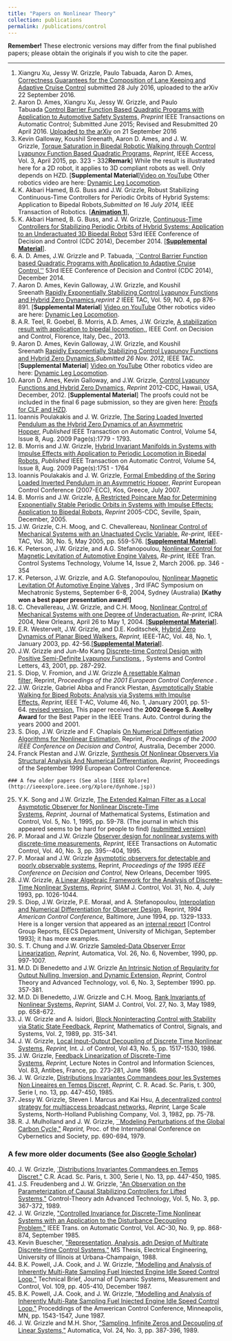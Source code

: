```yaml
---
title: "Papers on Nonlinear Theory"
collection: publications
permalink: /publications/control
---
```


**Remember!** These electronic versions may differ from the final published papers; please obtain the originals if you wish to cite the paper.

* * *

1.  Xiangru Xu, Jessy W. Grizzle, Paulo Tabuada, Aaron D. Ames, [Correctness Guarantees for the Composition of Lane Keeping and Adaptive Cruise Control](http://arxiv.org/abs/1609.06807) submitted 28 July 2016, uploaded to the arXiv 22 September 2016. 
2.  Aaron D. Ames, Xiangru Xu, Jessy W. Grizzle, and Paulo Tabuada [Control Barrier Function Based Quadratic Programs with Application to Automotive Safety Systems,](https://arxiv.org/abs/1609.06408) _Preprint_ IEEE Transactions on Automatic Control; Submitted June 2015; Revised and Resubmitted 20 April 2016. [Uploaded to the arXiv](http://arxiv.org/abs/1609.06408) on 21 September 2016
3.  Kevin Galloway, Koushil Sreenath, Aaron D. Ames, and J. W. Grizzle, [Torque Saturation in Bipedal Robotic Walking through Control Lyapunov Function Based Quadratic Programs,](/files/CLF_ConvexOptim.pdf) _Reprint_, IEEE Access, Vol. 3, April 2015, pp. 323 - 332**Remark**\] While the result is illustrated here for a 2D robot, it applies to 3D compliant robots as well. Only depends on HZD. \[**Supplemental Material**\][Video on YouTube](http://www.youtube.com/watch?v=rc1FSXpfrrM&list=UUMfDV8rkQqWhUwnTAYAq0tQ) Other robotics video are here: [Dynamic Leg Locomotion](http://www.youtube.com/user/DynamicLegLocomotion).
4.  K. Akbari Hamed, B.G. Buss and J.W. Grizzle, Robust Stabilizing Continuous-Time Controllers for Periodic Orbits of Hybrid Systems: Application to Bipedal Robots,_Submitted on 16 July 2014,_ IEEE Transaction of Robotics. [\[**Animation 1**\]](vids/TRO2014_AkbariHamedBussGrizzle_ATRIAS.mp4),
5.  K. Akbari Hamed, B. G. Buss, and J. W. Grizzle, [Continuous-Time Controllers for Stabilizing Periodic Orbits of Hybrid Systems: Application to an Underactuated 3D Bipedal Robot](/files/CDC_2014_BMI.pdf) 53rd IEEE Conference of Decision and Control (CDC 2014), December 2014. [\[**Supplemental Material**\]](/files/CDC_2014_BMI_Proofs.pdf).
6.  A. D. Ames, J.W. Grizzle and P. Tabuada, [\`\`Control Barrier Function based Quadratic Programs with Application to Adaptive Cruise Control,''](/files/CLF_QP_AdaptiveCruiseControl_final.pdf) 53rd IEEE Conference of Decision and Control (CDC 2014), December 2014.
7.  Aaron D. Ames, Kevin Galloway, J.W. Grizzle, and Koushil Sreenath [Rapidly Exponentially Stabilizing Control Lyapunov Functions and Hybrid Zero Dynamics,](/files/CFL_Robotics_2012TAC.pdf)_reprint 2_ IEEE TAC, Vol. 59, NO. 4, pp 876-891. \[**Supplemental Material**\] [Video on YouTube](http://www.youtube.com/watch?v=onOd7xWbGAk&list=UUMfDV8rkQqWhUwnTAYAq0tQ&index=1&feature=plpp_video) Other robotics video are here: [Dynamic Leg Locomotion](http://www.youtube.com/user/DynamicLegLocomotion).
8.  A.R. Teel, R. Goebel, B. Morris, A.D. Ames, J.W. Grizzle, [A stabilization result with application to bipedal locomotion,](/files/cdc2013-bipedal-clf.pdf), IEEE Conf. on Decision and Control, Florence, Italy, Dec., 2013.
9.  Aaron D. Ames, Kevin Galloway, J.W. Grizzle, and Koushil Sreenath [Rapidly Exponentially Stabilizing Control Lyapunov Functions and Hybrid Zero Dynamics,](/files/CFL_Robotics_2012TAC.pdf)_Submitted 26 Nov. 2012,_ IEEE TAC. \[**Supplemental Material**\] [Video on YouTube](http://www.youtube.com/watch?v=onOd7xWbGAk&list=UUMfDV8rkQqWhUwnTAYAq0tQ&index=1&feature=plpp_video) Other robotics video are here: [Dynamic Leg Locomotion](http://www.youtube.com/user/DynamicLegLocomotion).
10.  Aaron D. Ames, Kevin Galloway, and J.W. Grizzle, [Control Lyapunov Functions and Hybrid Zero Dynamics,](/files/CDC12_1692_FI.pdf) _Reprint_ 2012-CDC, Hawaii, USA, December, 2012. \[**Supplemental Material**\] The proofs could not be included in the final 6 page submission, so they are given here: [Proofs for CLF and HZD](/files/cdc_2012_agg_proofs_separate.pdf).
11.  Ioannis Poulakakis and J. W. Grizzle, [The Spring Loaded Inverted Pendulum as the Hybrid Zero Dynamics of an Asymmetric Hopper,](/files/poulakakis_grizzle_TAC_07.pdf) _Published_ IEEE Transaction on Automatic Control, Volume 54, Issue 8, Aug. 2009 Page(s):1779 - 1793.
12.  B. Morris and J.W. Grizzle, [Hybrid Invariant Manifolds in Systems with Impulse Effects with Application to Periodic Locomotion in Bipedal Robots,](/files/Morris_Grizzle_TAC_2007.pdf) _Published_ IEEE Transaction on Automatic Control, Volume 54, Issue 8, Aug. 2009 Page(s):1751 - 1764
13.  Ioannis Poulakakis and J. W. Grizzle, [Formal Embedding of the Spring Loaded Inverted Pendulum in an Asymmetric Hopper,](/files/ECC_07_poulakakis_grizzle.pdf) _Reprint_ European Control Conference (2007-ECC), Kos, Greece, July 2007.
14.  B. Morris and J.W. Grizzle, [A Restricted Poincare Map for Determining Exponentially Stable Periodic Orbits in Systems with Impulse Effects: Application to Bipedal Robots,](/files/CDC_2005_Morris_Grizzle.pdf) _Reprint_ 2005-CDC, Seville, Spain, December, 2005.
15.  J.W. Grizzle, C.H. Moog, and C. Chevallereau, [Nonlinear Control of Mechanical Systems with an Unactuated Cyclic Variable.](/files/minzerodyn.pdf) _Re-print,_ IEEE-TAC, Vol. 30, No. 5, May 2005, pp. 559-576. [\[**Supplemental Material**\]](Supplemental-Material-Nonlinear-Control-of-Mechanical-Systems-with-an-Unactuated-Cyclic-Variable.html).
16.  K. Peterson, J.W. Grizzle, and A.G. Stefanopoulou, [Nonlinear Control for Magnetic Levitation of Automotive Engine Valves](/files/Peterson04_cst.pdf), _Re-print,_ IEEE Tran. Control Systems Technology, Volume 14, Issue 2, March 2006. pp. 346 - 354
17.  K. Peterson, J.W. Grizzle, and A.G. Stefanopoulou, [Nonlinear Magnetic Levitation Of Automotive Engine Valves](/files/peterson_ifac_2004_conf.pdf) , 3rd IFAC Symposium on Mechatronic Systems, September 6-8, 2004, Sydney (Australia) **\[Kathy won a best paper presentation award!\]**
18.  C. Chevallereau, J.W. Grizzle, and C.H. Moog, [Nonlinear Control of Mechanical Systems with one Degree of Underactuation.](/files/chevallereau-icra04.pdf) _Re-print,_ ICRA 2004, New Orleans, April 26 to May 1, 2004. [\[**Supplemental Material**\]](Supplemental-Material-Nonlinear-Control-of-Mechanical-Systems-with-one-Degree-of-Underactuation.html).
19.  E.R. Westervelt, J.W. Grizzle, and D.E. Koditschek, [Hybrid Zero Dynamics of Planar Biped Walkers.](/files/hybrid_zdyn_TAC.pdf) _Reprint,_ IEEE-TAC, Vol. 48, No. 1, January 2003, pp. 42-56.[\[**Supplemental Material**\]](Hybrid-Zero-Dynamics-of-Planar-Biped-Robots-Supplemental-Material.html).
20.  J.W. Grizzle and Jun-Mo Kang [Discrete-time Control Design with Positive Semi-Definite Lyapunov Functions.](/files/clf_SCL.pdf) _,_ Systems and Control Letters, 43, 2001, pp. 287-292.
21.  S. Diop, V. Fromion, and J.W. Grizzle [A resettable Kalman filter,](/files/2001ecc_submitted.pdf) Reprint, _Proceedings of the 2001 European Control Conference_ .
22.  J.W. Grizzle, Gabriel Abba and Franck Plestan, [Asymptotically Stable Walking for Biped Robots: Analysis via Systems with Impulse Effects.](/files/biped.pdf) _Reprint,_ IEEE T-AC, Volume 46, No. 1, January 2001, pp. 51-64. [revised version.](/files/biped_rev.pdf) This paper received the **2002 George S. Axelby Award** for the Best Paper in the IEEE Trans. Auto. Control during the years 2000 and 2001.
23.  S. Diop, J.W. Grizzle and F. Chaplais [On Numerical Differentiation Algorithms for Nonlinear Estimation,](/files/numdiff_cdc00.pdf) Reprint, _Proceedings of the 2000 IEEE Conference on Decision and Control,_ Australia, December 2000.
24.  Franck Plestan and J.W. Grizzle, [Synthesis Of Nonlinear Observers Via Structural Analysis And Numerical Differentiation.](/files/ecc99.pdf) _Reprint,_ Proceedings of the September 1999 European Control Conference.
    
    ### A few older papers (See also [IEEE Xplore](http://ieeexplore.ieee.org/Xplore/dynhome.jsp))
    
25.  Y.K. Song and J.W. Grizzle, [The Extended Kalman Filter as a Local Asymptotic Observer for Nonlinear Discrete-Time Systems,](/files/ekf.pdf) _Reprint,_ Journal of Mathematical Systems, Estimation and Control, Vol. 5, No. 1, 1995, pp. 59-78. (The journal in which this appeared seems to be hard for people to find) [(submitted version)](/files/ekf_orig.pdf)
26.  P. Moraal and J.W. Grizzle [Observer design for nonlinear systems with discrete-time measurements,](/files/MoraalGrizzle1995TAC.pdf) _Reprint,_ IEEE Transactions on Automatic Control, Vol. 40, No. 3, pp. 395--404, 1995.
27.  P. Moraal and J.W. Grizzle [Asymptotic observers for detectable and poorly observable systems,](/files/Moraal_Grizzle_CDC95.pdf) Reprint, _Proceedings of the 1995 IEEE Conference on Decision and Control,_ New Orleans, December 1995.
28.  J.W. Grizzle, [A Linear Algebraic Framework for the Analysis of Discrete-Time Nonlinear Systems,](/files/LinAlgDiscreteTimeNLsystems.pdf) _Reprint,_ SIAM J. Control, Vol. 31, No. 4, July 1993, pp. 1026-1044.
29.  S. Diop, J.W. Grizzle, P.E. Moraal, and A. Stefanopoulou, [Interpolation and Numerical Differentiation for Observer Design](/files/numdiff_acc_mats.pdf), Reprint, _1994 American Control Conference,_ Baltimore, June 1994, pp. 1329-1333. Here is a longer version that appeared as an [internal report](/files/numdiff_internal_report1995.pdf) \[Control Group Reports, EECS Department, University of Michigan, September 1993\]; it has more examples.
30.  S. T. Chung and J.W. Grizzle [Sampled-Data Observer Error Linearization,](/files/ChungGrizzle1990.pdf) _Reprint,_ Automatica, Vol. 26, No. 6, November, 1990, pp. 997-1007.
31.  M.D. Di Benedetto and J.W. Grizzle [An Intrinsic Notion of Regularity for Output Nulling, Inversion, and Dynamic Extension,](/files/DiBenedettoGrizzle1990.pdf) _Reprint,_ Control Theory and Advanced Technology, vol. 6, No. 3, September 1990. pp. 357-381.
32.  M.D. Di Benedetto, J.W. Grizzle and C.H. Moog, [Rank Invariants of Nonlinear Systems,](/files/RankInvariantsSiam1989.pdf) _Reprint,_ SIAM J. Control, Vol. 27, No. 3, May 1989, pp. 658-672.
33.  J. W. Grizzle and A. Isidori, [Block Noninteracting Control with Stability via Static State Feedback,](/files/GrizzleIsidori1989.pdf) _Reprint,_ Mathematics of Control, Signals, and Systems, Vol. 2, 1989, pp. 315-341.
34.  J. W. Grizzle, [Local Input-Output Decoupling of Discrete Time Nonlinear Systems,](/files/GrizzleDecoupling1986.pdf) _Reprint,_ Int. J. of Control, Vol 43, No. 5, pp. 1517-1530, 1986.
35.  J.W. Grizzle, [Feedback Linearization of Discrete-Time Systems,](/files/FdbkLinearizationDiscreteTimeSystems1986.pdf) _Reprint,_ Lecture Notes in Control and Information Sciences, Vol. 83, Antibes, France, pp. 273-281, June 1986.
36.  J. W. Grizzle, [Distributions Invariantes Commandees pour les Systemes Non Lineaires en Temps Discret,](/files/GrizzleDistInv1985.pdf) _Reprint,_ C. R. Acad. Sc. Paris, t. 300, Serie I, no. 13, pp. 447-450, 1985.
37.  Jessy W. Grizzle, Steven I. Marcus and Kai Hsu, [A decentralized control strategy for multiaccess broadcast networks,](/files/DecentralizedMultiaccess.pdf) _Reprint,_ Large Scale Systems, North-Holland Publishing Company, Vol. 3, 1982, pp. 75-78.
38.  R. J. Mulholland and J. W. Grizzle, [\`\`Modeling Perturbations of the Global Carbon Cycle,"](/files/GlobalCarbonCycle1979.pdf) _Reprint,_ Proc. of the International Conference on Cybernetics and Society, pp. 690-694, 1979.

### A few more older documents (See also [Google Scholar](https://scholar.google.com/citations?hl=en&user=heYuqBkAAAAJ))

40.  J. W. Grizzle, [\`Distributions Invariantes Commandees en Temps Discret,"](/files/AutomatiqueTheoriqueFrench1985.pdf) C.R. Acad. Sc. Paris, t. 300, Serie I, No. 13, pp. 447-450, 1985.
41.  J.S. Freudenberg and J. W. Grizzle, ["An Observation on the Parameterization of Causal Stabilizing Controllers for Lifted Systems,"](/files/ObservationParameterizatioinCausualStabilizingControllersLiftedSystems1989.pdf) Control-Theory adn Advanced Technology, Vol. 5, No. 3, pp. 367-372, 1989.
42.  J. W. Grizzle, ["Controlled Invariance for Discrete-Time Nonlinear Systems with an Application to the Disturbance Decoupling Problem,"](/files/ControlledInvarianceDiscreteTime.pdf) IEEE Trans. on Automatic Control, Vol. AC-30, No. 9, pp. 868-874, September 1985.
43.  Kevin Buescher, ["Representation, Analysis, adn Design of Multirate Discrete-time Control Systems,"](/files/ThesisKevinBuescher1986.pdf) MS Thesis, Electrical Engineering, University of Illinois at Urbana-Champaign, 1988.
44.  B.K. Powell, J.A. Cook, and J. W. Grizzle, ["Modelling and Analysis of Inherently Multi-Rate Sampling Fuel Injected Engine Idle Speed Control Loop,"](/files/TechnicalBriefs1987.pdf) Technical Brief, Journal of Dynamic Systems, Measurement and Control, Vol. 109, pp. 405-410, December 1987.
45.  B.K. Powell, J.A. Cook, and J. W. Grizzle, ["Modelling and Analysis of Inherently Multi-Rate Sampling Fuel Injected Engine Idle Speed Control Loop,"](/files/MultirateIdleSpeed.pdf) Proceddings of the Amwerican Control Conference, Minneapolis, MN, pp. 1543-1547, June 1987.
46.  J. W. Grizzle and M.H. Shor, ["Sampling, Infinite Zeros and Decoupling of Linear Systems,"](/files/SamplingInfiniteZerosDecouplingLinearSystems1988.pdf) Automatica, Vol. 24, No. 3, pp. 387-396, 1989.